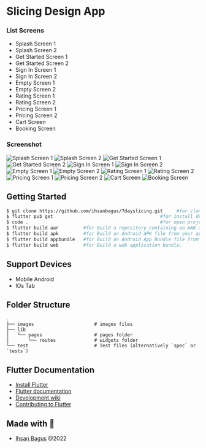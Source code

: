 # Slicing Design App

### List Screens

- Splash Screen 1
- Splash Screen 2
- Get Started Screen 1
- Get Started Screen 2
- Sign In Screen 1
- Sign In Screen 2
- Empty Screen 1
- Empty Screen 2
- Rating Screen 1
- Rating Screen 2
- Pricing Screen 1
- Pricing Screen 2
- Cart Screen
- Booking Screen

### Screenshot

![Splash Screen 1](https://github.com/ihsanbagus/7dayslicing/blob/main/images/1splash.jpg "Splash Screen 1")
![Splash Screen 2](https://github.com/ihsanbagus/7dayslicing/blob/main/images/2splash.jpg "Splash Screen 2")
![Get Started Screen 1](https://github.com/ihsanbagus/7dayslicing/blob/main/images/3getstarted.jpg "Get Started Screen 1")
![Get Started Screen 2](https://github.com/ihsanbagus/7dayslicing/blob/main/images/4getstarted.jpg "Get Started Screen 2")
![Sign In Screen 1](https://github.com/ihsanbagus/7dayslicing/blob/main/images/5signin.jpg "Sign In Screen 1")
![Sign In Screen 2](https://github.com/ihsanbagus/7dayslicing/blob/main/images/6signin.jpg "Sign In Screen 2")
![Empty Screen 1](https://github.com/ihsanbagus/7dayslicing/blob/main/images/7empty.jpg "Empty Screen 1")
![Empty Screen 2](https://github.com/ihsanbagus/7dayslicing/blob/main/images/8empty.jpg "Empty Screen 2")
![Rating Screen 1](https://github.com/ihsanbagus/7dayslicing/blob/main/images/9rating.jpg "Rating Screen 1")
![Rating Screen 2](https://github.com/ihsanbagus/7dayslicing/blob/main/images/10rating.jpg "Rating Screen 2")
![Pricing Screen 1](https://github.com/ihsanbagus/7dayslicing/blob/main/images/11pricing.jpg "Pricing Screen 1")
![Pricing Screen 2](https://github.com/ihsanbagus/7dayslicing/blob/main/images/12pricing.jpg "Pricing Screen 2")
![Cart Screen](https://github.com/ihsanbagus/7dayslicing/blob/main/images/13cart.jpg "Cart Screen")
![Booking Screen](https://github.com/ihsanbagus/7dayslicing/blob/main/images/14booking.jpg "Booking Screen")

## Getting Started

```bash
$ git clone https://github.com/ihsanbagus/7dayslicing.git     #for clone project to local
$ flutter pub get                                       #for install dependency
$ code .                                                #for open project with VSCode
$ flutter build aar         #for Build a repository containing an AAR and a POM file.
$ flutter build apk         #for Build an Android APK file from your app.
$ flutter build appbundle   #for Build an Android App Bundle file from your app.
$ flutter build web         #for Build a web application bundle.
```

## Support Devices

- Mobile Android
- IOs Tab

## Folder Structure

    .
    ├── images                      # images files
    ├── lib
    │   └── pages                   # pages folder
    |       └── routes              # widgets folder
    └── test                        # Test files (alternatively `spec` or `tests`)

## Flutter Documentation

- [Install Flutter](https://flutter.dev/get-started/)
- [Flutter documentation](https://flutter.dev/docs)
- [Development wiki](https://github.com/flutter/flutter/wiki)
- [Contributing to Flutter](https://github.com/flutter/flutter/blob/master/CONTRIBUTING.md)

## Made with 💖

- [Ihsan Bagus](https://www.ihsanbagus.com/) @2022
